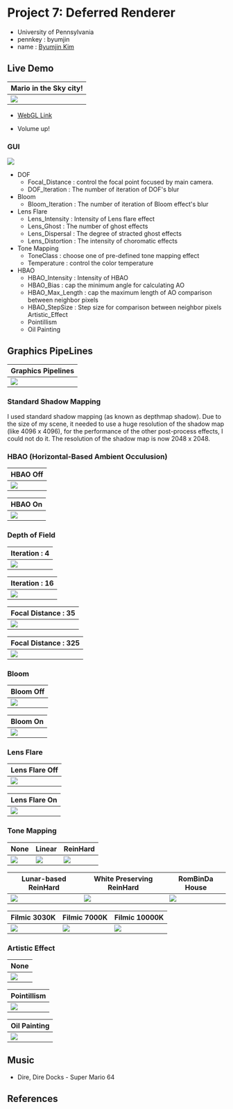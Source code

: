 # Project 7: Deferred Renderer

* University of Pennsylvania
* pennkey : byumjin
* name : [Byumjin Kim](https://github.com/byumjin)


## Live Demo

| Mario in the Sky city! |
| --- |
| [![](imgs/dof_4.png)](https://byumjin.github.io/MarioInTheSkyCity/) |

* [WebGL Link](https://byumjin.github.io/MarioInTheSkyCity/)

- Volume up!

### GUI

![](imgs/GUI.png)

- DOF
    - Focal_Distance : control the focal point focused by main camera.
    - DOF_Iteration : The number of iteration of DOF's blur 
- Bloom
    - Bloom_Iteration : The number of iteration of Bloom effect's blur 
- Lens Flare
    - Lens_Intensity : Intensity of Lens flare effect
    - Lens_Ghost : The number of ghost effects
    - Lens_Dispersal : The degree of stracted ghost effects
    - Lens_Distortion : The intensity of choromatic effects
- Tone Mapping
    - ToneClass : choose one of pre-defined tone mapping effect
    - Temperature : control the color temperature
- HBAO
    - HBAO_Intensity : Intensity of HBAO
    - HBAO_Bias : cap the minimum angle for calculating AO
    - HBAO_Max_Length : cap the maximum length of AO comparison between neighbor pixels
    - HBAO_StepSize : Step size for comparison between neighbor pixels
Artistic_Effect
    - Pointillism
    - Oil Painting


## Graphics PipeLines

| Graphics Pipelines |
| --- |
| ![](imgs/pipeline.png) |


### Standard Shadow Mapping

I used standard shadow mapping (as known as depthmap shadow).
Due to the size of my scene, it needed to use a huge resolution of the shadow map (like 4096 x 4096), for the performance of the other post-process effects, I could not do it.
The resolution of the shadow map is now 2048 x 2048.


### HBAO (Horizontal-Based Ambient Occulusion)

| HBAO Off |
| --- |
| ![](imgs/HBAO_off.png) |

| HBAO On |
| --- |
| ![](imgs/HBAO_on.png) |


### Depth of Field

| Iteration : 4 |
| --- |
| ![](imgs/dof_4.png) |

| Iteration : 16 |
| --- |
| ![](imgs/dof_16.png) |


| Focal Distance : 35 |
| --- |
| ![](imgs/dof_16.png) |

| Focal Distance : 325 |
| --- |
| ![](imgs/focal_325.png) |


### Bloom

| Bloom Off |
| --- |
| ![](imgs/bloom_off.png) |

| Bloom On |
| --- |
| ![](imgs/bloom_on.png) |


### Lens Flare

| Lens Flare Off |
| --- |
| ![](imgs/LF_Off.png) |

| Lens Flare On |
| --- |
| ![](imgs/LF_On.png) |


### Tone Mapping

| None | Linear | ReinHard |
| --- | --- | --- |
| ![](imgs/tone_none.png) | ![](imgs/tone_linear.png) | ![](imgs/tone_simple.png) |

| Lunar-based ReinHard | White Preserving ReinHard | RomBinDa House |
| --- | --- | --- |
| ![](imgs/tone_luma.png) | ![](imgs/tone_white.png) | ![](imgs/tone_house.png) |


| Filmic 3030K | Filmic 7000K | Filmic 10000K |
| --- | --- | --- |
| ![](imgs/tone_filmic_3030.png) | ![](imgs/tone_filmic.png) | ![](imgs/tone_filmic_10000.png) |


### Artistic Effect

| None | 
| --- |
| ![](imgs/none.png) |

| Pointillism | 
| --- |
| ![](imgs/pointillism.png) |

| Oil Painting | 
| --- |
| ![](imgs/oil.png) |


## Music
 - Dire, Dire Docks - Super Mario 64


## References
